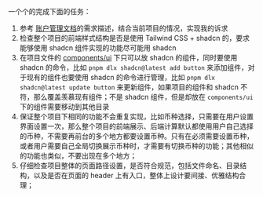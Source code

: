 一个个的完成下面的任务：

1. 参考 [账户管理文档](../doc/账户管理.md)的需求描述，结合当前项目的情况，实现我的诉求
2. 检查整个项目的前端样式结构是否是使用 Tailwind CSS + shadcn 的，要求能够使用 shadcn 组件实现的功能尽可能用 shadcn
3. 在项目文件的 [components/ui](../src/components/ui) 下只可以放 shadcn 的组件，同时要使用 shadcn 的命令，比如 `pnpm dlx shadcn@latest add button` 来添加组件，对于现有的组件也要使用 shadcn 的命令进行管理，比如 `pnpm dlx shadcn@latest update button` 来更新组件，如果项目的组件和 shadcn 不符，那么覆盖羡慕现有组件；不是 shadcn 组件，但是却放在 `components/ui` 下的组件需要移动到其他目录
4. 保证整个项目下相同的功能不会重复实现，比如币种选择，只需要在用户设置界面设置一次，那么整个项目的前端展示、后端计算默认都使用用户自己选择的币种，不需要再前台的多个地方都要设置币种。只有在必须需要设置币种，或者用户需要自己全局切换展示币种时，才需要有切换币种的功能；其他相似的功能也类似，不要出现在多个地方；
5. 仔细检查项目整体的页面路径设置，是否符合规范，包括文件命名、目录结构，以及是否在页面的 header 上有入口，整体上设计要间接、优雅结构合理；
